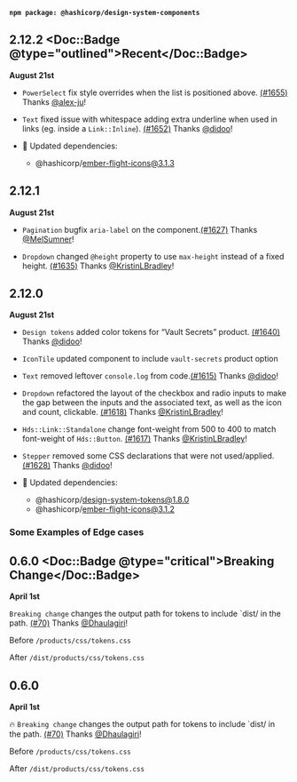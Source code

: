 **`npm package: @hashicorp/design-system-components`**

## 2.12.2 <Doc::Badge @type="outlined">Recent</Doc::Badge> 

**August 21st**

- `PowerSelect` fix style overrides when the list is positioned above. [(#1655)](https://github.com/hashicorp/design-system/pull/1655) Thanks [@alex-ju](https://github.com/alex-ju)!

- `Text` fixed issue with whitespace adding extra underline when used in links (eg. inside a `Link::Inline`). [(#1652)](https://github.com/hashicorp/design-system/pull/1652) Thanks [@didoo](https://github.com/didoo)! 

- 🔄 Updated dependencies:
    - @hashicorp/ember-flight-icons@3.1.3

## 2.12.1 

**August 21st**

- `Pagination` bugfix `aria-label` on the component.[(#1627)](https://github.com/hashicorp/design-system/pull/1627) Thanks [@MelSumner](https://github.com/MelSumner)! 

- `Dropdown` changed `@height` property to use `max-height` instead of a fixed height. [(#1635)](https://github.com/hashicorp/design-system/pull/1635) Thanks [@KristinLBradley](https://github.com/KristinLBradley)!

## 2.12.0

**August 21st**

- `Design tokens` added color tokens for “Vault Secrets” product. [(#1640)](https://github.com/hashicorp/design-system/pull/1640) Thanks [@didoo](https://github.com/didoo)! 

- `IconTile` updated component to include `vault-secrets` product option

- `Text` removed leftover `console.log` from code.[(#1615)](https://github.com/hashicorp/design-system/pull/1615) Thanks [@didoo](https://github.com/didoo)!

- `Dropdown` refactored the layout of the checkbox and radio inputs to make the gap between the inputs and the associated text, as well as the icon and count, clickable. [(#1618)](https://github.com/hashicorp/design-system/pull/1618) Thanks [@KristinLBradley](https://github.com/KristinLBradley)!

- `Hds::Link::Standalone` change font-weight from 500 to 400 to match font-weight of `Hds::Button`. [(#1617)](https://github.com/hashicorp/design-system/pull/1617) Thanks [@KristinLBradley](https://github.com/KristinLBradley)!

- `Stepper` removed some CSS declarations that were not used/applied. [(#1628)](https://github.com/hashicorp/design-system/pull/1628) Thanks [@didoo](https://github.com/didoo)!

- 🔄 Updated dependencies:
    - @hashicorp/design-system-tokens@1.8.0
    - @hashicorp/ember-flight-icons@3.1.2

### Some Examples of Edge cases

## 0.6.0 <Doc::Badge @type="critical">Breaking Change</Doc::Badge> 

**April 1st**

`Breaking change` changes the output path for tokens to include `dist/ in the path. [(#70)](https://github.com/hashicorp/design-system/pull/70) Thanks [@Dhaulagiri](https://github.com/Dhaulagiri)!

Before `/products/css/tokens.css`

After `/dist/products/css/tokens.css`

## 0.6.0 

**April 1st**

🔥 `Breaking change` changes the output path for tokens to include `dist/ in the path. [(#70)](https://github.com/hashicorp/design-system/pull/70) Thanks [@Dhaulagiri](https://github.com/Dhaulagiri)!

Before `/products/css/tokens.css`

After `/dist/products/css/tokens.css`